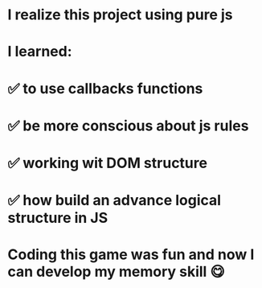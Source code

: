 # I realize this project using pure js
# I learned:
# ✅ to use callbacks functions
# ✅ be more conscious about js rules
# ✅ working wit DOM structure
# ✅ how build an advance logical structure in JS
# Coding this game was fun and now I can develop my memory skill 😋
